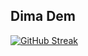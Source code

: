 <h2 align="left">Dima Dem</h2>

[![GitHub Streak](https://streak-stats.demolab.com?user=dimadem&theme=highcontrast&hide_border=true&mode=weekly)](https://git.io/streak-stats)
